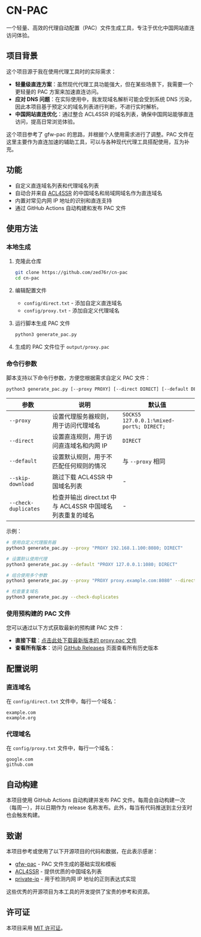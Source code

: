 # CN-PAC

一个轻量、高效的代理自动配置（PAC）文件生成工具，专注于优化中国网站直连访问体验。

## 项目背景

这个项目源于我在使用代理工具时的实际需求：

- **轻量级直连方案**：虽然现代代理工具功能强大，但在某些场景下，我需要一个更轻量的 PAC 方案来加速直连访问。
- **应对 DNS 问题**：在实际使用中，我发现域名解析可能会受到系统 DNS 污染，因此本项目基于预定义的域名列表进行判断，不进行实时解析。
- **中国网站直连优化**：通过整合 ACL4SSR 的域名列表，确保中国网站能够直连访问，提高日常浏览体验。

这个项目参考了 gfw-pac 的思路，并根据个人使用需求进行了调整。PAC 文件在这里主要作为直连加速的辅助工具，可以与各种现代代理工具搭配使用，互为补充。

## 功能

- 自定义直连域名列表和代理域名列表
- 自动合并来自 [ACL4SSR](https://github.com/ACL4SSR/ACL4SSR) 的中国域名和局域网域名作为直连域名
- 内置对常见内网 IP 地址的识别和直连支持
- 通过 GitHub Actions 自动构建和发布 PAC 文件

## 使用方法

### 本地生成

1. 克隆此仓库
   ```bash
   git clone https://github.com/zed76r/cn-pac
   cd cn-pac
   ```

2. 编辑配置文件
   - `config/direct.txt` - 添加自定义直连域名
   - `config/proxy.txt` - 添加自定义代理域名

3. 运行脚本生成 PAC 文件
   ```bash
   python3 generate_pac.py
   ```

4. 生成的 PAC 文件位于 `output/proxy.pac`

### 命令行参数

脚本支持以下命令行参数，方便您根据需求自定义 PAC 文件：

```bash
python3 generate_pac.py [--proxy PROXY] [--direct DIRECT] [--default DEFAULT] [--skip-download] [--check-duplicates]
```

| 参数 | 说明 | 默认值 |
|------|------|--------|
| `--proxy` | 设置代理服务器规则，用于访问代理域名 | `SOCKS5 127.0.0.1:%mixed-port%; DIRECT;` |
| `--direct` | 设置直连规则，用于访问直连域名和内网 IP | `DIRECT` |
| `--default` | 设置默认规则，用于不匹配任何规则的情况 | 与 `--proxy` 相同 |
| `--skip-download` | 跳过下载 ACL4SSR 中国域名列表 | - |
| `--check-duplicates` | 检查并输出 direct.txt 中与 ACL4SSR 中国域名列表重复的域名 | - |

示例：

```bash
# 使用自定义代理服务器
python3 generate_pac.py --proxy "PROXY 192.168.1.100:8080; DIRECT"

# 设置默认使用代理
python3 generate_pac.py --default "PROXY 127.0.0.1:1080; DIRECT"

# 组合使用多个参数
python3 generate_pac.py --proxy "PROXY proxy.example.com:8080" --direct "DIRECT" --default "PROXY fallback.example.com:8080"

# 检查重复域名
python3 generate_pac.py --check-duplicates
```

### 使用预构建的 PAC 文件

您可以通过以下方式获取最新的预构建 PAC 文件：

- **直接下载**：[点击此处下载最新版本的 proxy.pac 文件](https://github.com/zed76r/cn-pac/releases/latest/download/proxy.pac)
- **查看所有版本**：访问 [GitHub Releases](https://github.com/zed76r/cn-pac/releases) 页面查看所有历史版本


## 配置说明

### 直连域名

在 `config/direct.txt` 文件中，每行一个域名：

```
example.com
example.org
```

### 代理域名

在 `config/proxy.txt` 文件中，每行一个域名：

```
google.com
github.com
```

## 自动构建

本项目使用 GitHub Actions 自动构建并发布 PAC 文件。每周会自动构建一次（每周一），并以日期作为 release 名称发布。此外，每当有代码推送到主分支时也会触发构建。

## 致谢

本项目参考或使用了以下开源项目的代码和数据，在此表示感谢：

- [gfw-pac](https://github.com/zhiyi7/gfw-pac) - PAC 文件生成的基础实现和模板
- [ACL4SSR](https://github.com/ACL4SSR/ACL4SSR) - 提供优质的中国域名列表
- [private-ip](https://github.com/frenchbread/private-ip) - 用于检测内网 IP 地址的正则表达式实现

这些优秀的开源项目为本工具的开发提供了宝贵的参考和资源。

## 许可证

本项目采用 [MIT 许可证](LICENSE)。